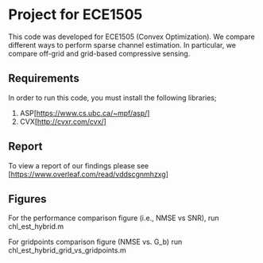 # Project for ECE1505

This code was developed for ECE1505 (Convex Optimization). We compare different ways to perform sparse channel estimation. In particular, we compare off-grid and grid-based compressive sensing.

## Requirements

In order to run this code, you must install the following libraries;
1. ASP[https://www.cs.ubc.ca/~mpf/asp/]
2. CVX[http://cvxr.com/cvx/]


## Report

To view a report of our findings please see [https://www.overleaf.com/read/vddscgnmhzxg]

## Figures
For the performance comparison figure (i.e., NMSE vs SNR), run chl_est_hybrid.m

For gridpoints comparison figure (NMSE vs. G_b) run chl_est_hybrid_grid_vs_gridpoints.m
